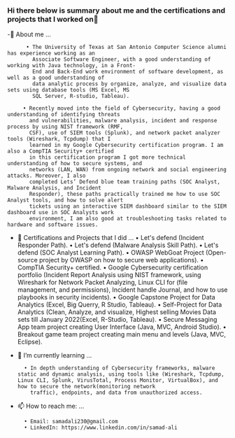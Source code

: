 ### Hi there below is summary about me and the certifications and projects that I worked on👋


   -🙂 About me ...
   
          • The University of Texas at San Antonio Computer Science alumni has experience working as an
            Associate Software Engineer, with a good understanding of working with Java technology, in a Front-
            End and Back-End work environment of software development, as well as a good understanding of
            data analytic process by organize, analyze, and visualize data sets using database tools (MS Excel, MS
            SQL Server, R-studio, Tableau).

         • Recently moved into the field of Cybersecurity, having a good understanding of identifying threats
           and vulnerabilities, malware analysis, incident and response process by using NIST framework (RMF,
           CSF), use of SIEM tools (Splunk), and network packet analyzer tools (Wireshark, Tcpdump) that I
           learned in my Google Cybersecurity certification program. I am also a CompTIA Security+ certified
           in this certification program I got more technical understanding of how to secure systems, and
           networks (LAN, WAN) from ongoing network and social engineering attacks. Moreover, I also
           completed Lets’ Defend blue team training paths (SOC Analyst, Malware Analysis, and Incident
           Responder), these paths practically trained me how to use SOC Analyst tools, and how to solve alert
           tickets using an interactive SIEM dashboard similar to the SIEM dashboard use in SOC Analysts work
           environment, I am also good at troubleshooting tasks related to hardware and software issues.

 - 🔭 Certifications and Projects that I did ...
        • Let's defend (Incident Responder Path).
        • Let's defend (Malware Analysis Skill Path).
        • Let's defend (SOC Analyst Learning Path).
        • OWASP WebGoat Project (Open-source project by OWASP on how to secure web applications).
        • CompTIA Security+ certified.
        • Google Cybersecurity certification portfolio (Incident Report Analysis using NIST framework, using Wireshark for Network Packet Analyzing, Linux CLI for (file management, and permissions), Incident 
          handle Journal, and how to use playbooks in security incidents).
        • Google Capstone Project for Data Analytics (Excel, Big Querry, R Studio, Tableau).
        • Self-Project for Data Analytics (Clean, Analyze, and visualize, Highest selling Movies Data sets till January 2022(Excel, R-Studio, Tableau).
        • Secure Messaging App team project creating User Interface (Java, MVC, Android Studio).
        • Breakout game team project creating main menu and levels (Java, MVC, Eclipse).
  
- 🌱 I’m currently learning ...
      
        • In depth understanding of Cybersecurity frameworks, malware static and dynamic analysis, using tools like (Wireshark, Tcpdump, Linux CLI, Splunk, VirusTotal, Process Monitor, VirtualBox), and how to secure the network(monitoring network
          traffic), endpoints, and data from unauthorized access.
      
- 📫 How to reach me: ...

        • Email: samadali230@gmail.com
        • LinkedIn: https://www.linkedin.com/in/samad-ali
